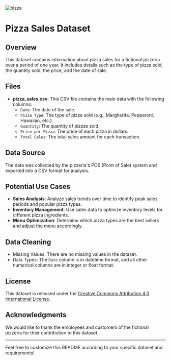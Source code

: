 ![pizza](https://media.istockphoto.com/id/1349560847/photo/sausage-and-vegetable-pizza-on-dark-background.jpg?s=1024x1024&w=is&k=20&c=jFhiloPJDC_NMMEfaMxhaRiqF_53AAnFfMQyOayVz_Y=)
# Pizza Sales Dataset

## Overview
This dataset contains information about pizza sales for a fictional pizzeria over a period of one year. It includes details such as the type of pizza sold, the quantity sold, the price, and the date of sale.

## Files
- **pizza_sales.csv**: This CSV file contains the main data with the following columns:
  - `Date`: The date of the sale.
  - `Pizza Type`: The type of pizza sold (e.g., Margherita, Pepperoni, Hawaiian, etc.).
  - `Quantity`: The quantity of pizzas sold.
  - `Price per Pizza`: The price of each pizza in dollars.
  - `Total Sales`: The total sales amount for each transaction.

## Data Source
The data was collected by the pizzeria's POS (Point of Sale) system and exported into a CSV format for analysis.

## Potential Use Cases
- **Sales Analysis**: Analyze sales trends over time to identify peak sales periods and popular pizza types.
- **Inventory Management**: Use sales data to optimize inventory levels for different pizza ingredients.
- **Menu Optimization**: Determine which pizza types are the best sellers and adjust the menu accordingly.

## Data Cleaning
- Missing Values: There are no missing values in the dataset.
- Data Types: The `Date` column is in datetime format, and all other numerical columns are in integer or float format.

## License
This dataset is released under the [Creative Commons Attribution 4.0 International License](https://creativecommons.org/licenses/by/4.0/).

## Acknowledgments
We would like to thank the employees and customers of the fictional pizzeria for their contribution to this dataset.

---

Feel free to customize this README according to your specific dataset and requirements!
